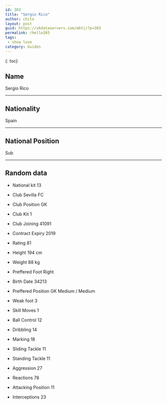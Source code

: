 ```yaml
---
id: 303
title: "Sergio Rico"
author: chito
layout: post
guid: https://ukdataservers.com/mbti/?p=303
permalink: /hello303
tags:
 - show love
category: Guides
---
```

{: toc}

## Name 
Sergio Rico 

* * *

## Nationality 
Spain 

* * *

## National Position 
Sub 

* * *

## Random data 

 * National kit 
13 

 * Club 
Sevilla FC 

 * Club Position 
GK 

 * Club Kit 
1 

 * Club Joining 
41091 

 * Contract Expiry 
2019 

 * Rating 
81 

 * Height 
194 cm 

 * Weight 
88 kg 

 * Preffered Foot 
Right 

 * Birth Date 
34213 

 * Preffered Position 
GK Medium / Medium 

 * Weak foot 
3 

 * Skill Moves 
1 

 * Ball Control 
12 

 * Dribbling 
14 

 * Marking 
18 

 * Sliding Tackle 
11 

 * Standing Tackle 
11 

 * Aggression 
27 

 * Reactions 
78 

 * Attacking Position 
11 

 * Interceptions 
23